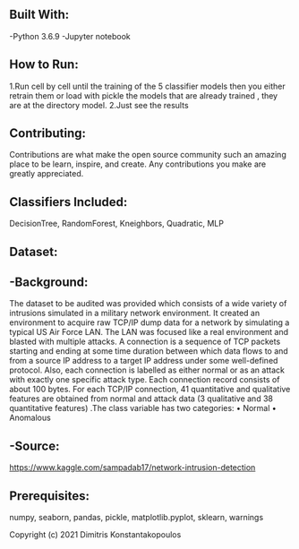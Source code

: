 Built With:
------------------------------------------------------------------------------------------------------------------------------------------------------------------
-Python 3.6.9
-Jupyter notebook


How to Run:
------------------------------------------------------------------------------------------------------------------------------------------------------------------

1.Run cell by cell until the training of the 5 classifier models then you either retrain them or load with pickle the models that are already trained , they are at the directory model.
2.Just see the results


Contributing:
------------------------------------------------------------------------------------------------------------------------------------------------------------------
Contributions are what make the open source community such an amazing place to be learn, inspire, and create. Any contributions you make are greatly appreciated.

Classifiers Included:
------------------------------------------------------------------------------------------------------------------------------------------------------------------
DecisionTree,
RandomForest,
Kneighbors,
Quadratic,
MLP

Dataset:
------------------------------------------------------------------------------------------------------------------------------------------------------------------
-Background:
-----------
The dataset to be audited was provided which consists of a wide variety of intrusions simulated in a military network environment. It created an environment to acquire raw TCP/IP dump data for a network by simulating a typical US Air Force LAN. The LAN was focused like a real environment and blasted with multiple attacks. A connection is a sequence of TCP packets starting and ending at some time duration between which data flows to and from a source IP address to a target IP address under some well-defined protocol. Also, each connection is labelled as either normal or as an attack with exactly one specific attack type. Each connection record consists of about 100 bytes.
For each TCP/IP connection, 41 quantitative and qualitative features are obtained from normal and attack data (3 qualitative and 38 quantitative features) .The class variable has two categories:
• Normal
• Anomalous
 
-Source:
-----------
https://www.kaggle.com/sampadab17/network-intrusion-detection

Prerequisites:
------------------------------------------------------------------------------------------------------------------------------------------------------------------
numpy,
seaborn,
pandas,
pickle,
matplotlib.pyplot,
sklearn,
warnings






Copyright (c) 2021 Dimitris Konstantakopoulos
